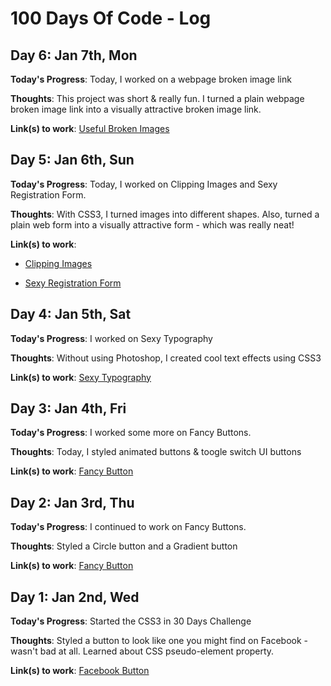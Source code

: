 # 100 Days Of Code - Log

## Day 6: Jan 7th, Mon

**Today's Progress**: Today, I worked on a webpage broken image link 

**Thoughts**: This project was short & really fun. I turned a plain webpage broken image link into a visually attractive broken image link. 

**Link(s) to work**: [Useful Broken Images](https://github.com/mattocodes/useful-broken-images)


## Day 5: Jan 6th, Sun

**Today's Progress**: Today, I worked on Clipping Images and Sexy Registration Form. 

**Thoughts**: With CSS3, I turned images into different shapes. Also, turned a plain web form into a visually attractive form - which was really neat!

**Link(s) to work**:
 *  [Clipping Images](https://github.com/mattocodes/clipping-images)
 
 *  [Sexy Registration Form](https://github.com/mattocodes/sexy-registration-form)


## Day 4: Jan 5th, Sat

**Today's Progress**: I worked on Sexy Typography

**Thoughts**: Without using Photoshop, I created cool text effects using CSS3

**Link(s) to work**: [Sexy Typography](https://github.com/mattocodes/sexy-typography)


## Day 3: Jan 4th, Fri

**Today's Progress**: I worked some more on Fancy Buttons. 

**Thoughts**: Today, I styled animated buttons & toogle switch UI buttons

**Link(s) to work**: [Fancy Button](https://github.com/mattocodes/fancy-buttons)


## Day 2: Jan 3rd, Thu

**Today's Progress**: I continued to work on Fancy Buttons.

**Thoughts**: Styled a Circle button and a Gradient button

**Link(s) to work**: [Fancy Button](https://github.com/mattocodes/fancy-buttons)


## Day 1: Jan 2nd, Wed

**Today's Progress**: Started the CSS3 in 30 Days Challenge

**Thoughts**: Styled a button to look like one you might find on Facebook - wasn't bad at all. Learned about CSS pseudo-element 
property.
  
**Link(s) to work**: [Facebook Button](https://github.com/mattocodes/fancy-buttons)
